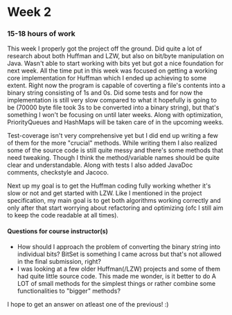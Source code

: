 # Week 2

### 15-18 hours of work

This week I properly got the project off the ground. Did quite a lot of research about both Huffman and LZW, but also on bit/byte manipulation on Java. Wasn't able to start
working with bits yet but got a nice foundation for next week. All the time put in this week was focused on getting a working core implementation for Huffman which I ended up
achieving to some extent. Right now the program is capable of coverting a file's contents into a binary string consisting of 1s and 0s. Did some tests and for now the
implementation is still very slow compared to what it hopefully is going to be (70000 byte file took 3s to be converted into a binary string), but that's something I won't be 
focusing on until later weeks. Along with optimization, PriorityQueues and HashMaps will be taken care of in the upcoming weeks.

Test-coverage isn't very comprehensive yet but I did end up writing a few of them for the more "crucial" methods. While writing them I also realized some of the source code is 
still quite messy and there's some methods that need tweaking. Though I think the method/variable names should be quite clear and understandable. Along with tests I also added 
JavaDoc comments, checkstyle and Jacoco.

Next up my goal is to get the Huffman coding fully working whether it's slow or not and get started with LZW. Like I mentioned in the project specification, my main goal is to get
both algorithms working correctly and only after that start worrying about refactoring and optimizing (ofc I still aim to keep the code readable at all times). 

#### Questions for course instructor(s)
- How should I approach the problem of converting the binary string into individual bits? BitSet is something I came across but that's not allowed in the final submission, right?
- I was looking at a few older Huffman(/LZW) projects and some of them had quite little source code. This made me wonder, is it better to do A LOT of small methods for the 
simplest things or rather combine some functionalities to "bigger" methods?

I hope to get an answer on atleast one of the previous! :)
